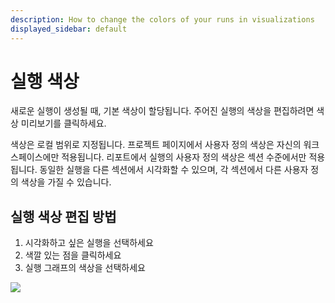```yaml
---
description: How to change the colors of your runs in visualizations
displayed_sidebar: default
---
```


# 실행 색상

새로운 실행이 생성될 때, 기본 색상이 할당됩니다. 주어진 실행의 색상을 편집하려면 색상 미리보기를 클릭하세요.

색상은 로컬 범위로 지정됩니다. 프로젝트 페이지에서 사용자 정의 색상은 자신의 워크스페이스에만 적용됩니다. 리포트에서 실행의 사용자 정의 색상은 섹션 수준에서만 적용됩니다. 동일한 실행을 다른 섹션에서 시각화할 수 있으며, 각 섹션에서 다른 사용자 정의 색상을 가질 수 있습니다.

## 실행 색상 편집 방법

1. 시각화하고 싶은 실행을 선택하세요
2. 색깔 있는 점을 클릭하세요
3. 실행 그래프의 색상을 선택하세요

![](https://downloads.intercomcdn.com/i/o/149202442/b430d9b1473e41644a91fae3/run+coloring.gif)